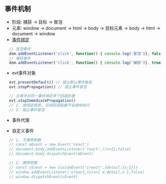 ## 事件机制
* 阶段: 捕获 -> 目标 -> 冒泡
* 元素: window -> document -> html -> body -> 目标元素 -> body -> html -> document -> window
* [事件绑定](https://developer.mozilla.org/zh-CN/docs/Web/API/EventTarget/addEventListener)
```js
  // 冒泡事件
  dom.addEventListener('click', function() { console.log('冒泡')}, false)
  // 捕获事件
  dom.addEventListener('click', function() { console.log('捕获')}, true)
```
* evt事件对象
```js
  evt.preventDefault() // 阻止默认事件触发
  evt.stopPropagation() // 阻止事件冒泡

  // 元素中对同一事件绑定多个回调处理
  evt.stopImmediatePropagation()
  // 1. 按绑定顺序, 后续回调函数不会继续执行
  // 2. 阻止事件冒泡
```
* 事件代理

* 自定义事件
```js
  // 1. 不携带参数
  // const mEvent = new Event('react')
  // document.body.addEventListener('react',()=>{},false)
  // document.body.dispatchEvent(mEvent)

  // 2. 携带参数
  // const cEvent = new CustomEvent('creact',{detail:{x:1}})
  // window.addEventListener('creact,(e)=>{ e.detail.x },false)
  // window.dispatchEvent(cEvent)
```
